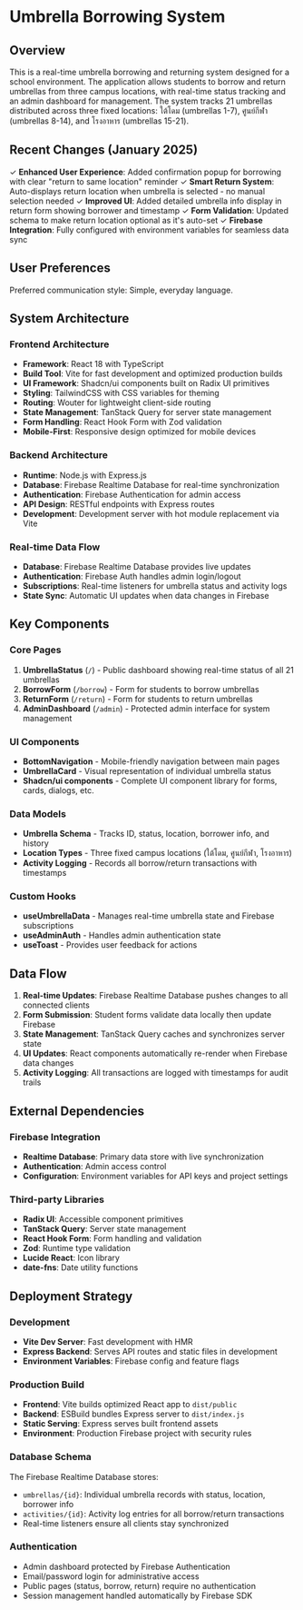 # Umbrella Borrowing System

## Overview

This is a real-time umbrella borrowing and returning system designed for a school environment. The application allows students to borrow and return umbrellas from three campus locations, with real-time status tracking and an admin dashboard for management. The system tracks 21 umbrellas distributed across three fixed locations: ใต้โดม (umbrellas 1-7), ศูนย์กีฬา (umbrellas 8-14), and โรงอาหาร (umbrellas 15-21).

## Recent Changes (January 2025)

✓ **Enhanced User Experience**: Added confirmation popup for borrowing with clear "return to same location" reminder
✓ **Smart Return System**: Auto-displays return location when umbrella is selected - no manual selection needed
✓ **Improved UI**: Added detailed umbrella info display in return form showing borrower and timestamp
✓ **Form Validation**: Updated schema to make return location optional as it's auto-set
✓ **Firebase Integration**: Fully configured with environment variables for seamless data sync

## User Preferences

Preferred communication style: Simple, everyday language.

## System Architecture

### Frontend Architecture
- **Framework**: React 18 with TypeScript
- **Build Tool**: Vite for fast development and optimized production builds
- **UI Framework**: Shadcn/ui components built on Radix UI primitives
- **Styling**: TailwindCSS with CSS variables for theming
- **Routing**: Wouter for lightweight client-side routing
- **State Management**: TanStack Query for server state management
- **Form Handling**: React Hook Form with Zod validation
- **Mobile-First**: Responsive design optimized for mobile devices

### Backend Architecture
- **Runtime**: Node.js with Express.js
- **Database**: Firebase Realtime Database for real-time synchronization
- **Authentication**: Firebase Authentication for admin access
- **API Design**: RESTful endpoints with Express routes
- **Development**: Development server with hot module replacement via Vite

### Real-time Data Flow
- **Database**: Firebase Realtime Database provides live updates
- **Authentication**: Firebase Auth handles admin login/logout
- **Subscriptions**: Real-time listeners for umbrella status and activity logs
- **State Sync**: Automatic UI updates when data changes in Firebase

## Key Components

### Core Pages
1. **UmbrellaStatus** (`/`) - Public dashboard showing real-time status of all 21 umbrellas
2. **BorrowForm** (`/borrow`) - Form for students to borrow umbrellas
3. **ReturnForm** (`/return`) - Form for students to return umbrellas  
4. **AdminDashboard** (`/admin`) - Protected admin interface for system management

### UI Components
- **BottomNavigation** - Mobile-friendly navigation between main pages
- **UmbrellaCard** - Visual representation of individual umbrella status
- **Shadcn/ui components** - Complete UI component library for forms, cards, dialogs, etc.

### Data Models
- **Umbrella Schema** - Tracks ID, status, location, borrower info, and history
- **Location Types** - Three fixed campus locations (ใต้โดม, ศูนย์กีฬา, โรงอาหาร)
- **Activity Logging** - Records all borrow/return transactions with timestamps

### Custom Hooks
- **useUmbrellaData** - Manages real-time umbrella state and Firebase subscriptions
- **useAdminAuth** - Handles admin authentication state
- **useToast** - Provides user feedback for actions

## Data Flow

1. **Real-time Updates**: Firebase Realtime Database pushes changes to all connected clients
2. **Form Submission**: Student forms validate data locally then update Firebase
3. **State Management**: TanStack Query caches and synchronizes server state
4. **UI Updates**: React components automatically re-render when Firebase data changes
5. **Activity Logging**: All transactions are logged with timestamps for audit trails

## External Dependencies

### Firebase Integration
- **Realtime Database**: Primary data store with live synchronization
- **Authentication**: Admin access control
- **Configuration**: Environment variables for API keys and project settings

### Third-party Libraries
- **Radix UI**: Accessible component primitives
- **TanStack Query**: Server state management
- **React Hook Form**: Form handling and validation
- **Zod**: Runtime type validation
- **Lucide React**: Icon library
- **date-fns**: Date utility functions

## Deployment Strategy

### Development
- **Vite Dev Server**: Fast development with HMR
- **Express Backend**: Serves API routes and static files in development
- **Environment Variables**: Firebase config and feature flags

### Production Build
- **Frontend**: Vite builds optimized React app to `dist/public`
- **Backend**: ESBuild bundles Express server to `dist/index.js`
- **Static Serving**: Express serves built frontend assets
- **Environment**: Production Firebase project with security rules

### Database Schema
The Firebase Realtime Database stores:
- `umbrellas/{id}`: Individual umbrella records with status, location, borrower info
- `activities/{id}`: Activity log entries for all borrow/return transactions
- Real-time listeners ensure all clients stay synchronized

### Authentication
- Admin dashboard protected by Firebase Authentication
- Email/password login for administrative access
- Public pages (status, borrow, return) require no authentication
- Session management handled automatically by Firebase SDK